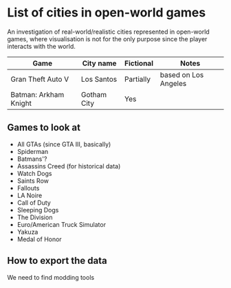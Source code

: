 # List of cities in open-world games

An investigation of real-world/realistic cities represented in open-world games, where visualisation is not for the only purpose since the player interacts with the world.

| Game | City name | Fictional | Notes|
| ---- | --------- | --------- | ---- |
| Gran Theft Auto V | Los Santos | Partially | based on Los Angeles |
| Batman: Arkham Knight | Gotham City | Yes | |

## Games to look at

- All GTAs (since GTA III, basically)
- Spiderman
- Batmans'?
- Assassins Creed (for historical data)
- Watch Dogs
- Saints Row
- Fallouts
- LA Noire
- Call of Duty
- Sleeping Dogs
- The Division
- Euro/American Truck Simulator
- Yakuza
- Medal of Honor

## How to export the data

We need to find modding tools
